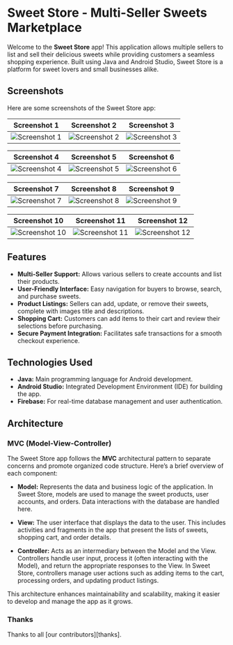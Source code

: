 # Sweet Store - Multi-Seller Sweets Marketplace

Welcome to the **Sweet Store** app! This application allows multiple sellers to list and sell their delicious sweets while providing customers a seamless shopping experience. Built using Java and Android Studio, Sweet Store is a platform for sweet lovers and small businesses alike.

## Screenshots

Here are some screenshots of the Sweet Store app:

| Screenshot 1 | Screenshot 2 | Screenshot 3 |
|--------------|--------------|--------------|
| ![Screenshot 1](https://raw.githubusercontent.com/noureddinne21/Sweets-Store/refs/heads/main/Screenshot_2024-10-30-16-39-13-403_com.nouroeddinne.sweetsstore.jpg) | ![Screenshot 2](https://raw.githubusercontent.com/noureddinne21/Sweets-Store/refs/heads/main/Screenshot_2024-10-30-16-39-21-801_com.nouroeddinne.sweetsstore.jpg) | ![Screenshot 3](https://raw.githubusercontent.com/noureddinne21/Sweets-Store/refs/heads/main/Screenshot_2024-10-30-16-39-26-604_com.nouroeddinne.sweetsstore.jpg) |

| Screenshot 4 | Screenshot 5 | Screenshot 6 |
|--------------|--------------|--------------|
| ![Screenshot 4](https://raw.githubusercontent.com/noureddinne21/Sweets-Store/refs/heads/main/Screenshot_2024-10-30-16-40-18-839_com.nouroeddinne.sweetsstore.jpg) | ![Screenshot 5](https://raw.githubusercontent.com/noureddinne21/Sweets-Store/refs/heads/main/Screenshot_2024-10-30-16-40-24-546_com.nouroeddinne.sweetsstore.jpg) | ![Screenshot 6](https://raw.githubusercontent.com/noureddinne21/Sweets-Store/refs/heads/main/Screenshot_2024-10-30-16-40-26-426_com.nouroeddinne.sweetsstore.jpg) |

| Screenshot 7 | Screenshot 8 | Screenshot 9 |
|--------------|--------------|--------------|
| ![Screenshot 7](https://raw.githubusercontent.com/noureddinne21/Sweets-Store/refs/heads/main/Screenshot_2024-10-30-16-40-28-594_com.nouroeddinne.sweetsstore.jpg) | ![Screenshot 8](https://raw.githubusercontent.com/noureddinne21/Sweets-Store/refs/heads/main/Screenshot_2024-10-30-16-40-33-500_com.nouroeddinne.sweetsstore.jpg) | ![Screenshot 9](https://raw.githubusercontent.com/noureddinne21/Sweets-Store/refs/heads/main/Screenshot_2024-10-30-16-40-58-206_com.nouroeddinne.sweetsstore.jpg) |

| Screenshot 10 | Screenshot 11 | Screenshot 12 |
|---------------|---------------|---------------|
| ![Screenshot 10](https://raw.githubusercontent.com/noureddinne21/Sweets-Store/refs/heads/main/Screenshot_2024-10-30-16-41-03-387_com.nouroeddinne.sweetsstore.jpg) | ![Screenshot 11](https://raw.githubusercontent.com/noureddinne21/Sweets-Store/refs/heads/main/Screenshot_2024-10-30-16-41-07-604_com.nouroeddinne.sweetsstore.jpg) | ![Screenshot 12](https://raw.githubusercontent.com/noureddinne21/Sweets-Store/refs/heads/main/Screenshot_2024-10-30-16-41-22-647_com.nouroeddinne.sweetsstore.jpg) |


## Features

- **Multi-Seller Support:** Allows various sellers to create accounts and list their products.
- **User-Friendly Interface:** Easy navigation for buyers to browse, search, and purchase sweets.
- **Product Listings:** Sellers can add, update, or remove their sweets, complete with images title and descriptions.
- **Shopping Cart:** Customers can add items to their cart and review their selections before purchasing.
- **Secure Payment Integration:** Facilitates safe transactions for a smooth checkout experience.

## Technologies Used

- **Java:** Main programming language for Android development.
- **Android Studio:** Integrated Development Environment (IDE) for building the app.
- **Firebase:** For real-time database management and user authentication.

## Architecture

### MVC (Model-View-Controller)

The Sweet Store app follows the **MVC** architectural pattern to separate concerns and promote organized code structure. Here’s a brief overview of each component:

- **Model:** Represents the data and business logic of the application. In Sweet Store, models are used to manage the sweet products, user accounts, and orders. Data interactions with the database are handled here.

- **View:** The user interface that displays the data to the user. This includes activities and fragments in the app that present the lists of sweets, shopping cart, and order details.

- **Controller:** Acts as an intermediary between the Model and the View. Controllers handle user input, process it (often interacting with the Model), and return the appropriate responses to the View. In Sweet Store, controllers manage user actions such as adding items to the cart, processing orders, and updating product listings.

This architecture enhances maintainability and scalability, making it easier to develop and manage the app as it grows.


### Thanks

Thanks to all [our contributors][thanks].
